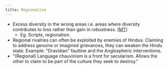 ```yaml
---
title: Regionalism
---
```


- Excess diversity in the wrong areas i.e. areas where diversity contributes to loss rather than gain in robustness. \[[MT](https://manasataramgini.wordpress.com/2017/05/16/some-biological-analogies-for-certain-sociopolitical-issues/)\]
    - Eg. Scripts, regionalism.
- Regional rivalries can often be exploited by enemies of Hindus. Claiming to address genuine or imagined grievances, they can weaken the Hindu state. Example: "Dravidian" faultine and the Anglospheric interventions.
- "(Regional) Language chauvinism is a front for secularism. Allows the other to claim to be part of the culture they seek to destroy."